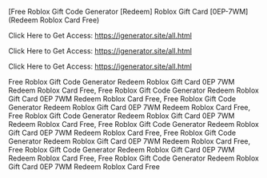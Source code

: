 [Free Roblox Gift Code Generator [Redeem] Roblox Gift Card [0EP-7WM] (Redeem Roblox Card Free)

Click Here to Get Access: https://igenerator.site/all.html

Click Here to Get Access: https://igenerator.site/all.html

Click Here to Get Access: https://igenerator.site/all.html

 Free Roblox Gift Code Generator Redeem Roblox Gift Card 0EP 7WM Redeem Roblox Card Free, Free Roblox Gift Code Generator Redeem Roblox Gift Card 0EP 7WM Redeem Roblox Card Free, Free Roblox Gift Code Generator Redeem Roblox Gift Card 0EP 7WM Redeem Roblox Card Free, Free Roblox Gift Code Generator Redeem Roblox Gift Card 0EP 7WM Redeem Roblox Card Free, Free Roblox Gift Code Generator Redeem Roblox Gift Card 0EP 7WM Redeem Roblox Card Free, Free Roblox Gift Code Generator Redeem Roblox Gift Card 0EP 7WM Redeem Roblox Card Free, Free Roblox Gift Code Generator Redeem Roblox Gift Card 0EP 7WM Redeem Roblox Card Free, Free Roblox Gift Code Generator Redeem Roblox Gift Card 0EP 7WM Redeem Roblox Card Free
